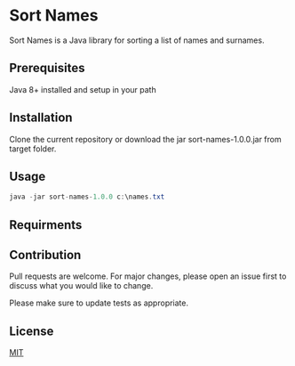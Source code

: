 # Sort Names

Sort Names is a Java library for sorting a list of names and surnames.

## Prerequisites
Java 8+ installed and setup in your path

## Installation
Clone the current repository or download the jar sort-names-1.0.0.jar from target folder.

## Usage

```Java
java -jar sort-names-1.0.0 c:\names.txt
```
## Requirments 

## Contribution
Pull requests are welcome. For major changes, please open an issue first to discuss what you would like to change.

Please make sure to update tests as appropriate.

## License
[MIT](https://choosealicense.com/licenses/mit/)

